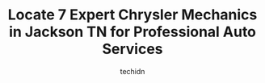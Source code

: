 ---
layout: ampstory
image: https://images.unsplash.com/photo-1560402974-01f2b0209512?ixlib=rb-4.0.3&ixid=MnwxMjA3fDB8MHxwaG90by1wYWdlfHx8fGVufDB8fHx8&auto=format&fit=crop&w=640&h=853&q=80
author: techidn
featured: false
description: When it comes to maintaining and repairing your vehicle in Jackson TN, USA, you deserve nothing but the best. Thats why the 7 best Chrysler Mechanic in the area are here to offer their expe
title: Locate 7 Expert Chrysler Mechanics in Jackson TN for Professional Auto Services
cover:
   title: Locate 7 Expert Chrysler Mechanics in Jackson TN for Professional Auto Services
   subtitle: Rickpate
   background: https://images.unsplash.com/photo-1560402974-01f2b0209512?ixlib=rb-4.0.3&ixid=MnwxMjA3fDB8MHxwaG90by1wYWdlfHx8fGVufDB8fHx8&auto=format&fit=crop&w=640&h=853&q=80

pages: 
 - layout: thirds
   top: <h1>#1 Meineke Car Care Center</h1>
   bottom: "<p>Very disappointing. They said that they did diagnosis testing on the car but never got the results of the testing. They told me that had determined that I had bad gas in </p>"
   background: https://www.knot35.com/toplist/wp-content/uploads/2023/06/best-chrysler-mechanic-1-in-jackson-tn-1685842189.jpeg
   backgroundblur: true
 - layout: thirds
   top: <h1>#2 Allen Samuels Chrysler Dodge Jeep Ram</h1>
   bottom: "<p>1623 US-45 BYP, Jackson, TN 38305, United States</p>"
   background: https://www.knot35.com/toplist/wp-content/uploads/2023/06/best-chrysler-mechanic-2-in-jackson-tn-1685842190.jpeg
   cta:
      link: https://www.knot35.com/toplist/locate-7-expert-chrysler-mechanics-in-jackson-tn-for-professional-auto-services/
      text: Locate 7 Expert Chrysler Mechanics in Jackson TN for Professional Auto Services
 - layout: thirds
   top: <h1>#3 KBs Auto Service Center</h1>
   bottom: "<p>3883 US-45 BYP, Jackson, TN 38305, United States</p>"
   background: https://www.knot35.com/toplist/wp-content/uploads/2023/06/best-chrysler-mechanic-3-in-jackson-tn-1685842190.jpeg
   cta:
      link: https://www.knot35.com/toplist/locate-7-expert-chrysler-mechanics-in-jackson-tn-for-professional-auto-services/
      text: Locate 7 Expert Chrysler Mechanics in Jackson TN for Professional Auto Services
 - layout: thirds
   top: <h1>#4 Old Hickory Car Care Center</h1>
   bottom: "<p>1000 Old Hickory Blvd, Jackson, TN 38305, United States</p>"
   background: https://images.unsplash.com/photo-1510906594845-bc082582c8cc?ixlib=rb-4.0.3&ixid=MnwxMjA3fDB8MHxwaG90by1wYWdlfHx8fGVufDB8fHx8&auto=format&fit=crop&w=640&h=853&q=80
   cta:
      link: https://www.knot35.com/toplist/locate-7-expert-chrysler-mechanics-in-jackson-tn-for-professional-auto-services/
      text: Locate 7 Expert Chrysler Mechanics in Jackson TN for Professional Auto Services
 - layout: thirds
   top: <h1>#5 Northside Auto Service</h1>
   bottom: "<p>3780 US-45, Jackson, TN 38305, United States</p>"
   background: https://images.unsplash.com/photo-1488554378835-f7acf46e6c98?ixlib=rb-4.0.3&ixid=MnwxMjA3fDB8MHxwaG90by1wYWdlfHx8fGVufDB8fHx8&auto=format&fit=crop&w=640&h=853&q=80
   cta:
      link: https://www.knot35.com/toplist/locate-7-expert-chrysler-mechanics-in-jackson-tn-for-professional-auto-services/
      text: Locate 7 Expert Chrysler Mechanics in Jackson TN for Professional Auto Services
 - layout: thirds
   top: <h1>#6 Dennis Mitchell Automotive</h1>
   bottom: "<p>896 Hollywood Dr, Jackson, TN 38301, United States</p>"
   background: https://images.unsplash.com/photo-1574169208507-84376144848b?ixlib=rb-4.0.3&ixid=MnwxMjA3fDB8MHxwaG90by1wYWdlfHx8fGVufDB8fHx8&auto=format&fit=crop&w=640&h=853&q=80
   cta:
      link: https://www.knot35.com/toplist/locate-7-expert-chrysler-mechanics-in-jackson-tn-for-professional-auto-services/
      text: Locate 7 Expert Chrysler Mechanics in Jackson TN for Professional Auto Services
 - layout: thirds
   top: <h1>#7 Lynn Auto Service, LLC</h1>
   bottom: "<p>21 Holiday Dr, Jackson, TN 38305, United States</p>"
   background: https://images.unsplash.com/photo-1580610447943-1bfbef5efe07?ixlib=rb-4.0.3&ixid=MnwxMjA3fDB8MHxwaG90by1wYWdlfHx8fGVufDB8fHx8&auto=format&fit=crop&w=640&h=853&q=80
   cta:
      link: https://www.knot35.com/toplist/locate-7-expert-chrysler-mechanics-in-jackson-tn-for-professional-auto-services/
      text: Locate 7 Expert Chrysler Mechanics in Jackson TN for Professional Auto Services
 - layout: thirds
   middle: Continue reading...
   background: https://images.unsplash.com/photo-1524169358666-79f22534bc6e?ixlib=rb-4.0.3&ixid=MnwxMjA3fDB8MHxwaG90by1wYWdlfHx8fGVufDB8fHx8&auto=format&fit=crop&w=640&h=853&q=80
   cta:
      link: https://www.knot35.com/toplist/locate-7-expert-chrysler-mechanics-in-jackson-tn-for-professional-auto-services/
      text: Locate 7 Expert Chrysler Mechanics in Jackson TN for Professional Auto Services
      
---